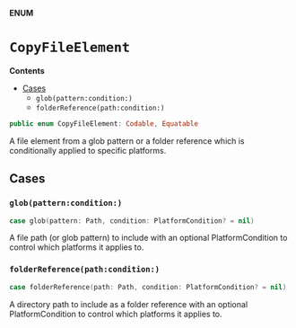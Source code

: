 **ENUM**

# `CopyFileElement`

**Contents**

- [Cases](#cases)
  - `glob(pattern:condition:)`
  - `folderReference(path:condition:)`

```swift
public enum CopyFileElement: Codable, Equatable
```

A file element from a glob pattern or a folder reference which is conditionally applied to specific platforms.

## Cases
### `glob(pattern:condition:)`

```swift
case glob(pattern: Path, condition: PlatformCondition? = nil)
```

A file path (or glob pattern) to include with an optional PlatformCondition to control which platforms it applies to.

### `folderReference(path:condition:)`

```swift
case folderReference(path: Path, condition: PlatformCondition? = nil)
```

A directory path to include as a folder reference with an optional PlatformCondition to control which platforms it applies
to.
